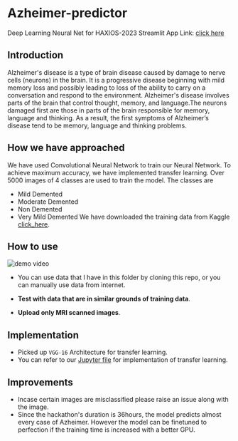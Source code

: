 # Azheimer-predictor
Deep Learning Neural Net for HAXIOS-2023
Streamlit App Link: 
[click here](https://alzheimer-predictor.streamlit.app/)

## Introduction
Alzheimer's disease is a type of brain disease caused by damage to nerve cells (neurons) in the brain.
It is a progressive disease beginning with mild memory loss and possibly leading to loss of the ability to carry on a conversation and respond to the environment. Alzheimer's disease involves parts of the brain that control thought, memory, and language.The neurons damaged first are those in parts of the brain responsible for memory, language and thinking. As a result, the first symptoms of Alzheimer’s disease tend to be memory, language and thinking problems.

## How we have approached
We have used Convolutional Neural Network to train our Neural Network. To achieve maximum accuracy, we have implemented transfer learning. Over 5000 images of 4 classes are used to train the model. The classes are
* Mild Demented
* Moderate Demented
* Non Demented
* Very Mild Demented
We have downloaded the training data from Kaggle [click_here](https://www.kaggle.com/datasets/tourist55/alzheimers-dataset-4-class-of-images).

## How to use

![demo video](demo.gif)
* You can use data that I have in this folder by cloning this repo, or you can manually use data from internet.

* **Test with data that are in similar grounds of training data**.
* **Upload only MRI scanned images**.

## Implementation
* Picked up `VGG-16` Architecture for transfer learning.
* You can refer to our [Jupyter file](neuraltraining.ipynb) for implementation of transfer learning.

## Improvements
* Incase certain images are misclassified please raise an issue along with the image.
* Since the hackathon's duration is 36hours, the model predicts almost every case of Azheimer. However the model can be finetuned to perfection if the training time is increased with a better GPU.
